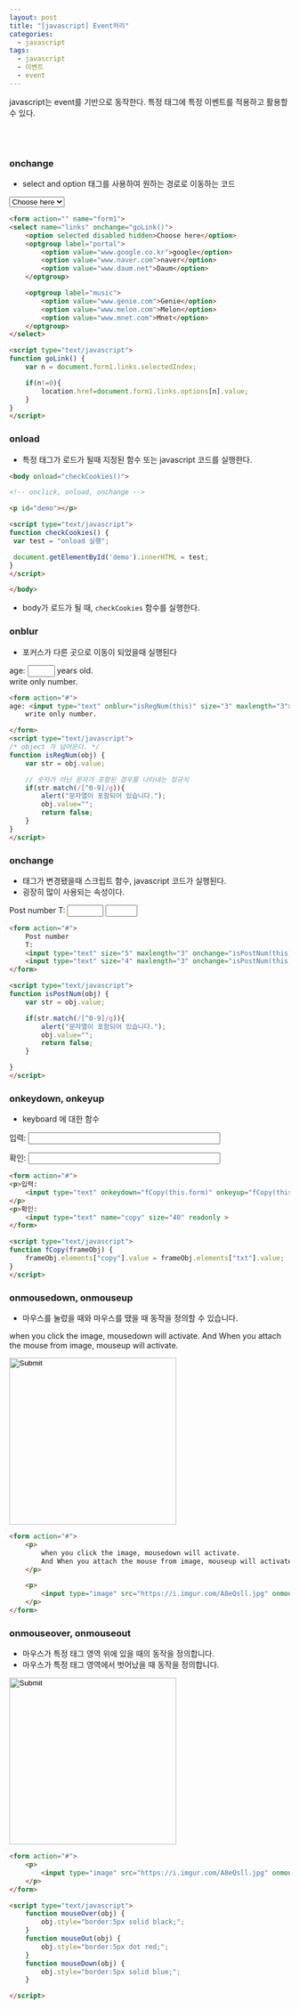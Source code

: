 ```yaml
---
layout: post
title: "[javascript] Event처리"
categories:
  - javascript
tags:
  - javascript
  - 이벤트
  - event
---
```


javascript는 event를 기반으로 동작한다.
특정 태그에 특정 이벤트를 적용하고 활용할 수 있다.


<br><br>

### onchange

- select and option 태그를 사용하여 원하는 경로로 이동하는 코드

<div class="example">
<form action="" name="form1">
<select name="links" onchange="goLink()">
  	<option selected disabled hidden>Choose here</option>
	<optgroup label="portal">
		<option value="www.google.co.kr">google</option>
		<option value="www.naver.com">naver</option>
		<option value="www.daum.net">Daum</option>
	</optgroup>

	<optgroup label="music">
		<option value="www.genie.com">Genie</option>
		<option value="www.melon.com">Melon</option>
		<option value="www.mnet.com">Mnet</option>
	</optgroup>
</select>

<script type="text/javascript">
function goLink() {
	var n = document.form1.links.selectedIndex;

	if(n!=0){
		location.href=document.form1.links.options[n].value;
	}
}
</script>
</form>
</div>


```html
<form action="" name="form1">
<select name="links" onchange="goLink()">
  	<option selected disabled hidden>Choose here</option>
	<optgroup label="portal">
		<option value="www.google.co.kr">google</option>
		<option value="www.naver.com">naver</option>
		<option value="www.daum.net">Daum</option>
	</optgroup>

	<optgroup label="music">
		<option value="www.genie.com">Genie</option>
		<option value="www.melon.com">Melon</option>
		<option value="www.mnet.com">Mnet</option>
	</optgroup>
</select>

<script type="text/javascript">
function goLink() {
	var n = document.form1.links.selectedIndex;

	if(n!=0){
		location.href=document.form1.links.options[n].value;
	}
}
</script>
```


### onload

- 특정 태그가 로드가 될때 지정된 함수 또는 javascript 코드를 실행한다.


```html
<body onload="checkCookies()">

<!-- onclick, onload, onchange -->

<p id="demo"></p>

<script type="text/javascript">
function checkCookies() {
 var test = "onload 실행";

 document.getElementById('demo').innerHTML = test;
}
</script>

</body>
```

- body가 로드가 될 때, ```checkCookies``` 함수를 실행한다.


### onblur

- 포커스가 다른 곳으로 이동이 되었을때 실행된다

<div class="example">
<form action="#">
age: <input type="text" onblur="isRegNum(this)" size="3" maxlength="3"> years old. <br>
	write only number.

</form>
<script type="text/javascript">
/* object 가 넘어온다. * /
function isRegNum(obj) {
	var str = obj.value;

	// 숫자가 아닌 문자가 포함된 경우를 나타내는 정규식
	if(str.match(/[^0-9]/g)){
		alert("문자열이 포함되어 있습니다.");
		obj.value="";
		return false;
	}
}
</script>
</div>


```html
<form action="#">
age: <input type="text" onblur="isRegNum(this)" size="3" maxlength="3"> years old. <br>
	write only number.

</form>
<script type="text/javascript">
/* object 가 넘어온다. */
function isRegNum(obj) {
	var str = obj.value;

	// 숫자가 아닌 문자가 포함된 경우를 나타내는 정규식
	if(str.match(/[^0-9]/g)){
		alert("문자열이 포함되어 있습니다.");
		obj.value="";
		return false;
	}
}
</script>
```


### onchange

- 태그가 변경됐을때 스크립트 함수, javascript 코드가 실행된다.
- 굉장히 많이 사용되는 속성이다.


<div class="example">
<form action="#">
	Post number
	T:
	<input type="text" size="5" maxlength="3" onchange="isPostNum(this)">
	<input type="text" size="4" maxlength="3" onchange="isPostNum(this)">
</form>

<script type="text/javascript">
function isPostNum(obj) {
	var str = obj.value;

	if(str.match(/[^0-9]/g)){
		alert("문자열이 포함되어 있습니다.");
		obj.value="";
		return false;
	}

}
</script>
</div>


```html
<form action="#">
	Post number
	T:
	<input type="text" size="5" maxlength="3" onchange="isPostNum(this)">
	<input type="text" size="4" maxlength="3" onchange="isPostNum(this)">
</form>

<script type="text/javascript">
function isPostNum(obj) {
	var str = obj.value;

	if(str.match(/[^0-9]/g)){
		alert("문자열이 포함되어 있습니다.");
		obj.value="";
		return false;
	}

}
</script>
```


### onkeydown, onkeyup

- keyboard 에 대한 함수


<div class="example">
<form action="#">
<p>입력:
	<input type="text" onkeydown="fCopy(this.form)" onkeyup="fCopy(this.form)" name="txt" size="40">
</p>
<p>확인:
	<input type="text" name="copy" size="40" readonly >
</form>

<script type="text/javascript">
function fCopy(frameObj) {
	frameObj.elements["copy"].value = frameObj.elements["txt"].value;
}
</script>
</div>



```html
<form action="#">
<p>입력:
	<input type="text" onkeydown="fCopy(this.form)" onkeyup="fCopy(this.form)" name="txt" size="40">
</p>
<p>확인:
	<input type="text" name="copy" size="40" readonly >
</form>

<script type="text/javascript">
function fCopy(frameObj) {
	frameObj.elements["copy"].value = frameObj.elements["txt"].value;
}
</script>
```



### onmousedown, onmouseup

- 마우스를 눌렀을 때와 마우스를 땠을 때 동작을 정의할 수 있습니다.



<div class="example">
<form action="#">
	<p>
		when you click the image, mousedown will activate.
		And When you attach the mouse from image, mouseup will activate.
	</p>
	<p>
		<input type="image" src="https://i.imgur.com/A8eQsll.jpg" onmousedown="this.style='border: 5px solid red;'" onmouseup="this.style='border: 5px solid blue;'" width="300">  
	</p>
</form>
</div>


```html
<form action="#">
	<p>
		when you click the image, mousedown will activate.
		And When you attach the mouse from image, mouseup will activate.
	</p>

	<p>
		<input type="image" src="https://i.imgur.com/A8eQsll.jpg" onmousedown="this.style='border: 5px solid red;'" onmouseup="this.style='border: 5px solid blue;'" width="300">   
	</p>
</form>
```


### onmouseover, onmouseout

- 마우스가 특정 태그 영역 위에 있을 때의 동작을 정의합니다.
- 마우스가 특정 태그 영역에서 벗어났을 때 동작을 정의합니다.

<div class="example">
<form action="#">
	<p>
		<input type="image" src="https://i.imgur.com/A8eQsll.jpg" onmouseover="mouseOver(this)" onmouseout="mouseOut(this)" onmousedown="mouseDown(this)" width="300">  
	</p>
</form>

<script type="text/javascript">
function mouseOver(obj) {
  obj.style="border:5px solid black;";
}
function mouseOut(obj) {
  obj.style="border:5px dot red;";
}
function mouseDown(obj) {
  obj.style="border:5px solid blue;";
}

</script>
</div>


```html
<form action="#">
	<p>
		<input type="image" src="https://i.imgur.com/A8eQsll.jpg" onmouseover="mouseOver(this)" onmouseout="mouseOut(this)" onmousedown="mouseDown(this)">  
	</p>
</form>

<script type="text/javascript">
	function mouseOver(obj) {
		obj.style="border:5px solid black;";
	}
	function mouseOut(obj) {
		obj.style="border:5px dot red;";
	}
	function mouseDown(obj) {
		obj.style="border:5px solid blue;";
	}

</script>
```
